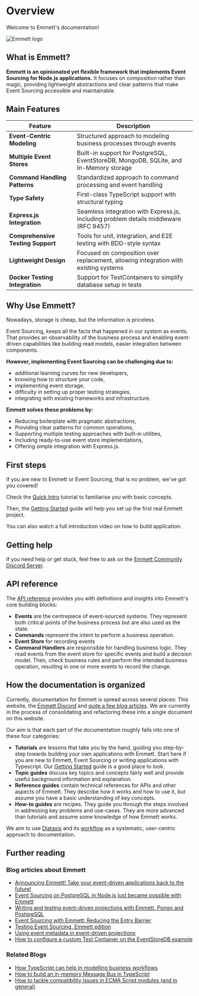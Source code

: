# Overview

Welcome to Emmett's documentation!

![Emmett logo](/logo.png)

## What is Emmett?

**Emmett is an opinionated yet flexible framework that implements Event Sourcing for Node.js applications.** It focuses on composition rather than magic, providing lightweight abstractions and clear patterns that make Event Sourcing accessible and maintainable.

## Main Features

| Feature                           | Description                                                                           |
| --------------------------------- | ------------------------------------------------------------------------------------- |
| **Event-Centric Modeling**        | Structured approach to modeling business processes through events                     |
| **Multiple Event Stores**         | Built-in support for PostgreSQL, EventStoreDB, MongoDB, SQLite, and In-Memory storage |
| **Command Handling Patterns**     | Standardized approach to command processing and event handling                        |
| **Type Safety**                   | First-class TypeScript support with structural typing                                 |
| **Express.js Integration**        | Seamless integration with Express.js, including problem details middleware (RFC 9457) |
| **Comprehensive Testing Support** | Tools for unit, integration, and E2E testing with BDD-style syntax                    |
| **Lightweight Design**            | Focused on composition over replacement, allowing integration with existing systems   |
| **Docker Testing Integration**    | Support for TestContainers to simplify database setup in tests                        |

## Why Use Emmett?

Nowadays, storage is cheap, but the information is priceless.

Event Sourcing, keeps all the facts that happened in our system as events. That provides an observability of the business process and enabling event-driven capabilities like building read models, easier integration between components.

**However, implementing Event Sourcing can be challenging due to:**

- additional learning curves for new developers,
- knowing how to structure your code,
- implementing event storage,
- difficulty in setting up proper testing strategies,
- integrating with existing frameworks and infrastructure.

**Emmett solves these problems by:**

- Reducing boilerplate with pragmatic abstractions,
- Providing clear patterns for common operations,
- Supporting multiple testing approaches with built-in utilities,
- Including ready-to-use event store implementations,
- Offering simple integration with Express.js.

## First steps

If you are new to Emmett or Event Sourcing, that is no problem, we've got you covered!

Check the [Quick Intro](/quick-intro) tutorial to familiarise you with basic concepts.

Then, the [Getting Started](/getting-started) guide will help you set up the first real Emmett project.

You can also watch a full introduction video on how to build application:

<YouTubeEmbed id="SDXdcymKv-8" />

## Getting help

If you need help or get stuck, feel free to ask on the [Emmett Community Discord Server](https://discord.gg/fTpqUTMmVa).

## API reference

The [API reference](/api-reference/) provides you with definitions and insights into Emmett's core building blocks:

- **Events** are the centrepiece of event-sourced systems. They represent both critical points of the business process but are also used as the state.
- **Commands** represent the intent to perform a business operation.
- **Event Store** for recording events
- **Command Handlers** are responsible for handling business logic. They read events from the event store for specific events and build a decision model. Then, check business rules and perform the intended business operation, resulting in one or more events to record the change.

## How the documentation is organized

Currently, documentation for Emmett is spread across several places: This website, the [Emmett Discord](https://discord.gg/fTpqUTMmVa) and [quite a few blog articles](/overview#further-reading).
We are currently in the process of consolidating and refactoring these into a single document on this website.

Our aim is that each part of the documentation roughly falls into one of these four categories:

- **Tutorials** are lessons that take you by the hand, guiding you step-by-step towards building your own applications with Emmett. Start here if you are new to Emmett, Event Sourcing or writing applications with Typescript. Our [Getting Started](/getting-started) guide is a good place to look.
- **Topic guides** discuss key topics and concepts fairly well and provide useful background information and explanation.
- **Reference guides** contain technical references for APIs and other aspects of Emmett. They describe how it works and how to use it, but assume you have a basic understanding of key concepts.
- **How-to guides** are recipes. They guide you through the steps involved in addressing key problems and use-cases. They are more advanced than tutorials and assume some knowledge of how Emmett works.

We aim to use [Diataxis](https://diataxis.fr) and its [workflow](https://diataxis.fr/how-to-use-diataxis/) as a systematic, user-centric approach to documentation.

## Further reading

### Blog articles about Emmett

- [Announcing Emmett! Take your event-driven applications back to the future!](https://event-driven.io/en/introducing_emmett/)
- [Event Sourcing on PostgreSQL in Node.js just became possible with Emmett](https://event-driven.io/en/emmett_postgresql_event_store/)
- [Writing and testing event-driven projections with Emmett, Pongo and PostgreSQL](https://event-driven.io/en/emmett_projections_testing/)
- [Event Sourcing with Emmett: Reducing the Entry Barrier](https://medium.com/@mbneto/event-sourcing-with-emmett-how-to-reduce-the-entry-barrier-bf2d638c0437)
- [Testing Event Sourcing, Emmett edition](https://event-driven.io/en/testing_event_sourcing_emmett_edition/)
- [Using event metadata in event-driven projections](https://event-driven.io/en/projections_and_event_metadata/)
- [How to configure a custom Test Container on the EventStoreDB example](https://event-driven.io/en/custom_test_container_on_esdb_example/)

### Related Blogs

- [How TypeScript can help in modelling business workflows](https://event-driven.io/en/how_to_have_fun_with_typescript_and_workflow/)
- [How to build an in-memory Message Bus in TypeScript](https://event-driven.io/en/inmemory_message_bus_in_typescript/)
- [How to tackle compatibility issues in ECMA Script modules (and in general)](https://event-driven.io/en/how_to_tackle_esmodules_compatibility_issues/)
